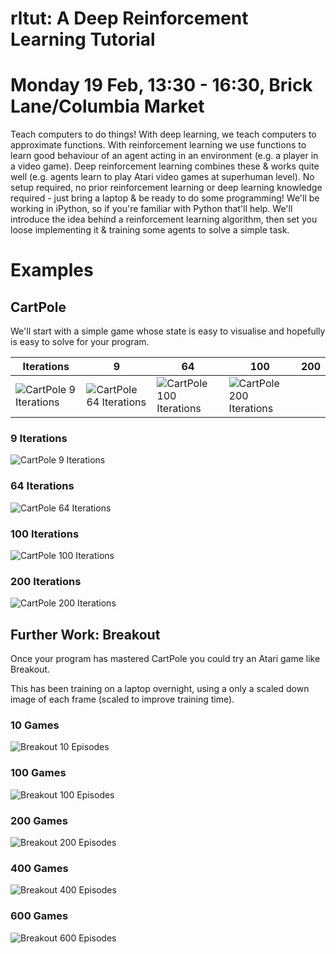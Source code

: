 # rltut: A Deep Reinforcement Learning Tutorial

# Monday 19 Feb, 13:30 - 16:30, Brick Lane/Columbia Market

Teach computers to do things! With deep learning, we teach computers to approximate functions. With reinforcement learning we use functions to learn good behaviour of an agent acting in an environment (e.g. a player in a video game). Deep reinforcement learning combines these & works quite well (e.g. agents learn to play Atari video games at superhuman level).
No setup required, no prior reinforcement learning or deep learning knowledge required - just bring a laptop & be ready to do some programming! We'll be working in iPython, so if you're familiar with Python that'll help. We'll introduce the idea behind a reinforcement learning algorithm, then set you loose implementing it & training some agents to solve a simple task.

# Examples
## CartPole

We'll start with a simple game whose state is easy to visualise and hopefully is easy to solve for your program.

Iterations | 9 | 64 | 100 | 200
---|---|---|---|---
![CartPole 9 Iterations](https://github.com/vezerarpi/rltut/blob/ideas-fair/assets/ideas-fair/cartpole/openaigym.video.0.3537.video000009.gif) | ![CartPole 64 Iterations](https://github.com/vezerarpi/rltut/blob/ideas-fair/assets/ideas-fair/cartpole/openaigym.video.0.3537.video000064.gif) | ![CartPole 100 Iterations](https://github.com/vezerarpi/rltut/blob/ideas-fair/assets/ideas-fair/cartpole/openaigym.video.0.3537.video000100.gif) | ![CartPole 200 Iterations](https://github.com/vezerarpi/rltut/blob/ideas-fair/assets/ideas-fair/cartpole/openaigym.video.0.3537.video000200.gif) |



### 9 Iterations
![CartPole 9 Iterations](https://github.com/vezerarpi/rltut/blob/ideas-fair/assets/ideas-fair/cartpole/openaigym.video.0.3537.video000009.gif)

### 64 Iterations
![CartPole 64 Iterations](https://github.com/vezerarpi/rltut/blob/ideas-fair/assets/ideas-fair/cartpole/openaigym.video.0.3537.video000064.gif)

### 100 Iterations
![CartPole 100 Iterations](https://github.com/vezerarpi/rltut/blob/ideas-fair/assets/ideas-fair/cartpole/openaigym.video.0.3537.video000100.gif)

### 200 Iterations
![CartPole 200 Iterations](https://github.com/vezerarpi/rltut/blob/ideas-fair/assets/ideas-fair/cartpole/openaigym.video.0.3537.video000200.gif)

## Further Work: Breakout
Once your program has mastered CartPole you could try an Atari game like Breakout.

This has been training on a laptop overnight, using a only a scaled down image of each frame (scaled to improve training time).

### 10 Games
![Breakout 10 Episodes](https://github.com/vezerarpi/rltut/blob/ideas-fair/assets/ideas-fair/openaigym.video.0.36495.video000010.gif)

### 100 Games
![Breakout 100 Episodes](https://github.com/vezerarpi/rltut/blob/ideas-fair/assets/ideas-fair/openaigym.video.0.36495.video000080.gif)

### 200 Games
![Breakout 200 Episodes](https://github.com/vezerarpi/rltut/blob/ideas-fair/assets/ideas-fair/openaigym.video.0.36495.video000200.gif)

### 400 Games
![Breakout 400 Episodes](https://github.com/vezerarpi/rltut/blob/ideas-fair/assets/ideas-fair/openaigym.video.0.36495.video000600.gif)

### 600 Games
![Breakout 600 Episodes](https://github.com/vezerarpi/rltut/blob/ideas-fair/assets/ideas-fair/openaigym.video.0.36495.video000580.gif)
